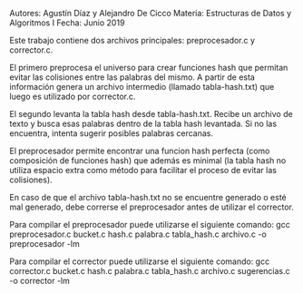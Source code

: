 Autores: Agustín Díaz y Alejandro De Cicco
Materia: Estructuras de Datos y Algoritmos I
Fecha: Junio 2019

Este trabajo contiene dos archivos principales: preprocesador.c y corrector.c.

El primero preprocesa el universo para crear funciones hash que permitan evitar las colisiones entre las palabras del mismo. A partir de esta información genera un archivo intermedio (llamado tabla-hash.txt) que luego es utilizado por corrector.c.

El segundo levanta la tabla hash desde tabla-hash.txt. Recibe un archivo de texto y busca esas palabras dentro de la tabla hash levantada. Si no las encuentra, intenta sugerir posibles palabras cercanas.

El preprocesador permite encontrar una funcion hash perfecta (como composición de funciones hash) que además es minimal (la tabla hash no utiliza espacio extra como método para facilitar el proceso de evitar las colisiones).

En caso de que el archivo tabla-hash.txt no se encuentre generado o esté mal generado, debe correrse el preprocesador antes de utilizar el corrector.

Para compilar el preprocesador puede utilizarse el siguiente comando:
gcc preprocesador.c bucket.c hash.c palabra.c tabla_hash.c archivo.c -o preprocesador -lm

Para compilar el corrector puede utilizarse el siguiente comando:
gcc corrector.c bucket.c hash.c palabra.c tabla_hash.c archivo.c sugerencias.c -o corrector -lm

